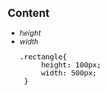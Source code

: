 ## Content

<div>
<ul class="add-css-in-html-without-align">
<li><i>height</i></li>
<li><i>width</i></li>
</ul>

<ul class="add-css-in-html-without-align">
    <pre>.rectangle{
     height: 100px;
     width: 500px;
 }
</pre>
</ul>
</div>
